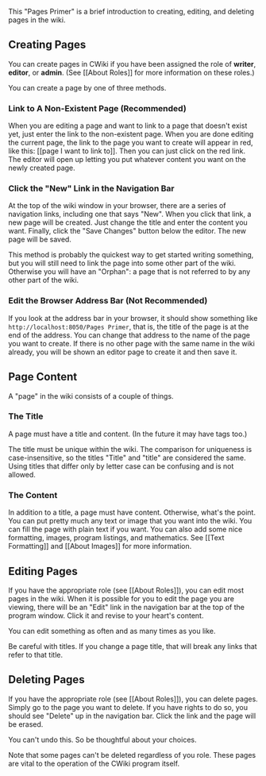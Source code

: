 This "Pages Primer" is a brief introduction to creating, editing, and deleting pages in the wiki.

## Creating Pages ##

You can create pages in CWiki if you have been assigned the role of **writer**, **editor**, or **admin**. (See [[About Roles]] for more information on these roles.)

You can create a page by one of three methods.

### Link to A Non-Existent Page (Recommended) ###

When you are editing a page and want to link to a page that doesn't exist yet, just enter the link to the non-existent page. When you are done editing the current page, the link to the page you want to create will appear in red, like this: [[page I want to link to]]. Then you can just click on the red link. The editor will open up letting you put whatever content you want on the newly created page.

### Click the "New" Link in the Navigation Bar ###

At the top of the wiki window in your browser, there are a series of navigation links, including one that says "New". When you click that link, a new page will be created. Just change the title and enter the content you want. Finally, click the "Save Changes" button below the editor. The new page will be saved.

This method is probably the quickest way to get started writing something, but you will still need to link the page into some other part of the wiki. Otherwise you will have an "Orphan": a page that is not referred to by any other part of the wiki.

### Edit the Browser Address Bar (Not Recommended) ###

If you look at the address bar in your browser, it should show something like `http://localhost:8050/Pages Primer`, that is, the title of the page is at the end of the address. You can change that address to the name of the page you want to create. If there is no other page with the same name in the wiki already, you will be shown an editor page to create it and then save it.

## Page Content ##

A "page" in the wiki consists of a couple of things.

### The Title ###

A page must have a title and content. (In the future it may have tags too.)

The title must be unique within the wiki. The comparison for uniqueness is case-insensitive, so the titles "Title" and "title" are considered the same. Using titles that differ only by letter case can be confusing and is not allowed.

### The Content ###

In addition to a title, a page must have content. Otherwise, what's the point. You can put pretty much any text or image that you want into the wiki. You can fill the page with plain text if you want. You can also add some nice formatting, images, program listings, and mathematics. See [[Text Formatting]] and [[About Images]] for more information.

## Editing Pages ##

If you have the appropriate role (see [[About Roles]]), you can edit most pages in the wiki. When it is possible for you to edit the page you are viewing, there will be an "Edit" link in the navigation bar at the top of the program window. Click it and revise to your heart's content.

You can edit something as often and as many times as you like.

Be careful with titles. If you change a page title, that will break any links that refer to that title.

## Deleting Pages ##

If you have the appropriate role (see [[About Roles]]), you can delete pages. Simply go to the page you want to delete. If you have rights to do so, you should see "Delete" up in the navigation bar. Click the link and the page will be erased.

You can't undo this. So be thoughtful about your choices.

Note that some pages can't be deleted regardless of you role. These pages are vital to the operation of the CWiki program itself.


